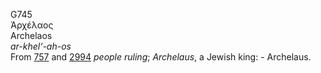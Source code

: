 G745  
Ἀρχέλαος  
Archelaos  
*ar-khel‘-ah-os*  
From [757](g0757) and [2994](g2994) *people* *ruling*; *Archelaus*, a
Jewish king: - Archelaus.  
